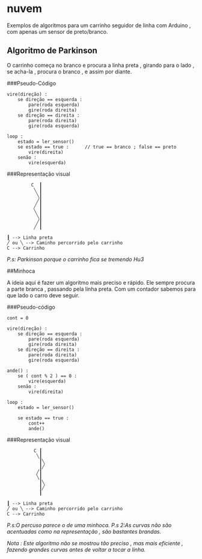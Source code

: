 # nuvem
Exemplos de algoritmos para um carrinho seguidor de linha com Arduino , com apenas um sensor de preto/branco.

## Algoritmo de Parkinson

O carrinho começa no branco e procura a linha preta , girando para o lado , se acha-la , procura o branco , e assim por diante.

###Pseudo-Código

```
vire(direção) :
	se direção == esquerda :
		pare(roda esquerda)
		gire(roda direita)
	se direção == direita :
		pare(roda direita)
		gire(roda esquerda)

loop :
	estado = ler_sensor()
	se estado == true :      // true == branco ; false == preto
		vire(direita)
	senão :
		vire(esquerda)
```

###Representação visual

```
		 C  ┃
		  ╲ ┃
		   ╲┃
		   ╱┃
		  ╱ ┃
		  ╲ ┃
		   ╲┃
		   ╱┃
		  ╱ ┃

┃ --> Linha preta
╱ ou ╲ --> Caminho percorrido pelo carrinho
C --> Carrinho
```

*P.s: Parkinson porque o carrinho fica se tremendo Hu3*

##Minhoca

A ideia aqui é fazer um algoritmo mais preciso e rápido. Ele sempre procura a parte branca , passando pela linha preta. Com um contador sabemos para que lado o carro deve seguir.

###Pseudo-código

```
cont = 0

vire(direção) :
	se direção == esquerda :
		pare(roda esquerda)
		gire(roda direita)
	se direção == direita :
		pare(roda direita)
		gire(roda esquerda)

ande() :
	se ( cont % 2 ) == 0 :
		vire(esquerda)
	senão :	
		vire(direita)

loop :
	estado = ler_sensor()

	se estado == true :
		cont++
		ande()
```

###Representação visual

```
		  C ┃
		   ╲┃
		    ┃╲
		    ┃╱
		   ╱┃
		   ╲┃
		    ┃╲	
		    ┃╱
		    ┃

┃ --> Linha preta
╱ ou ╲ --> Caminho percorrido pelo carrinho
C --> Carrinho
```

*P.s:O percuso parece o de uma minhoca.*
*P.s 2:As curvas não são acentuadas como na representação , são bastantes brandas.*

*Nota : Este algoritmo não se mostrou tão preciso , mas mais eficiente , fazendo grandes curvas antes de voltar a tocar a linha.*
